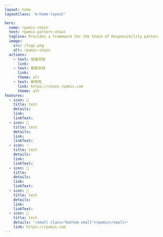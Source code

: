```yaml
---
layout: home
layoutClass: 'm-home-layout'

hero:
  name: rpamis-chain
  text: rpamis-pattern-chain
  tagline: Provides a framework for the Chain of Responsibility pattern with zero dependencies
  image:
    src: /logo.png
    alt: rpamis-chain
  actions:
    - text: 快速开始
      link: 
    - text: 框架文档
      link: 
      theme: alt
    - text: 新特性
      link: https://chain.rpamis.com
      theme: alt
features:
  - icon: 📖
    title: test
    details: 
    link: 
    linkText: 
  - icon: 📘
    title: test
    details: 
    link: 
    linkText: 
  - icon: 💡
    title: test
    details: 
    link: 
    linkText: 
  - icon: 🧰
    title: 
    details: 
    link: 
    linkText: 
  - icon: 🐞
    title: test
    details: 
    link: 
    linkText: 
  - icon: 💯
    title: test
    details: '<small class="bottom-small">rpamis</small>'
    link: https://rpamis.com
---
```


<style>
.m-home-layout .image-src:hover {
  transform: translate(-50%, -50%) rotate(666turn);
  transition: transform 59s 1s cubic-bezier(0.3, 0, 0.8, 1);
}

.m-home-layout .details small {
  opacity: 0.8;
}

.m-home-layout .item:last-child .details {
  display: flex;
  justify-content: flex-end;
  align-items: end;
}
</style>
